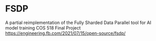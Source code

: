 # FSDP
A partial reimplementation of the Fully Sharded Data Parallel tool for AI model training
COS 518 Final Project
https://engineering.fb.com/2021/07/15/open-source/fsdp/

